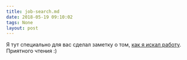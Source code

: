 ```yaml
---
title: job-search.md
date: 2018-05-19 09:10:02
tags: None
layout: post
---
```


Я тут специально для вас сделал заметку о том, [как я искал работу](https://github.com/orsinium/notes/blob/master/notes-ru/job-search.md). Приятного чтения :)
